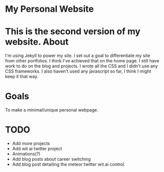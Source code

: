 # My Personal Website
This is the second version of my website.
About
=======
I'm using Jekyll to power my site. I set out a goal to differentiate my site from other portfolios. I think I've achieved that on the home page. I still have work to do on the blog and projects.  I wrote all the CSS and I didn't use any CSS frameworks. I also haven't used any javascript so far, I think I might keep it that way.

Goals
=======
To make a minimal/unique personal webpage. 

TODO
=====
* Add more projects
* Add wit ai twitter project
* Animations(?)
* Add blog posts about career switching
* Add blog post detailing the meteor twitter wit.ai control.
